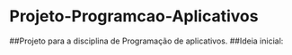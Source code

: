 # Projeto-Programcao-Aplicativos
##Projeto para a disciplina de Programação de aplicativos.
##Ideia inicial:
